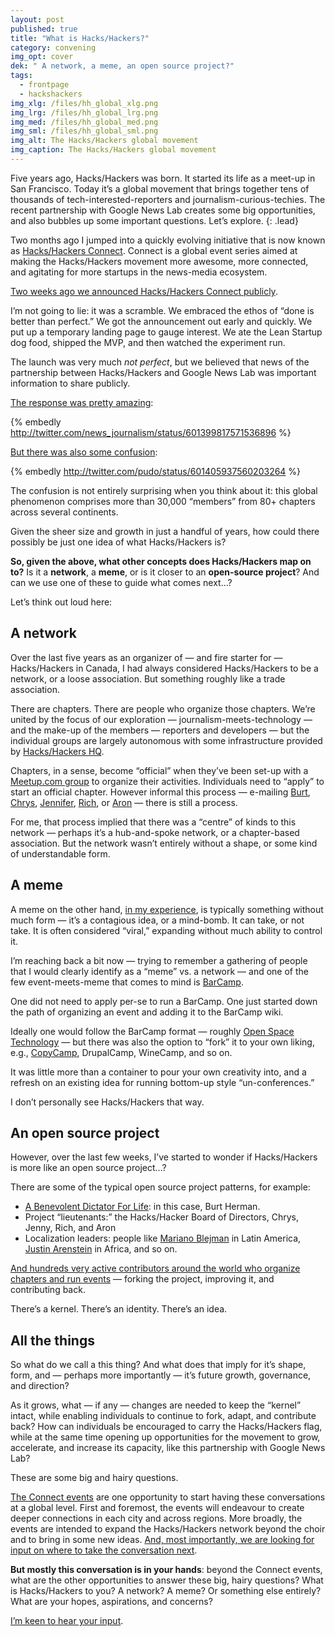 ```yaml
---
layout: post
published: true
title: "What is Hacks/Hackers?"
category: convening
img_opt: cover
dek: " A network, a meme, an open source project?"
tags: 
  - frontpage
  - hackshackers
img_xlg: /files/hh_global_xlg.png
img_lrg: /files/hh_global_lrg.png
img_med: /files/hh_global_med.png
img_sml: /files/hh_global_sml.png
img_alt: The Hacks/Hackers global movement
img_caption: The Hacks/Hackers global movement
---
```



Five years ago, Hacks/Hackers was born. It started its life as a meet-up in San Francisco. Today it’s a global movement that brings together tens of thousands of tech-interested-reporters and journalism-curious-techies. The recent partnership with Google News Lab creates some big opportunities, and also bubbles up some important questions. Let’s explore.
{: .lead}

Two months ago I jumped into a quickly evolving initiative that is now known as [Hacks/Hackers Connect](http://hackshackers.com). Connect is a global event series aimed at making the Hacks/Hackers movement more awesome, more connected, and agitating for more startups in the news-media ecosystem.

[Two weeks ago we announced Hacks/Hackers Connect publicly](https://medium.com/hacks-hackers-journalism-meets-technology/a-new-partnership-for-hacks-hackers-with-the-news-lab-at-google-aa8c457de78b). 

I’m not going to lie: it was a scramble. We embraced the ethos of “done is better than perfect.” We got the announcement out early and quickly. We put up a temporary landing page to gauge interest. We ate the Lean Startup dog food, shipped the MVP, and then watched the experiment run.

The launch was very much _not perfect_, but we believed that news of the partnership between Hacks/Hackers and Google News Lab was important information to share publicly.

[The response was pretty amazing](https://twitter.com/search?q=https%3A%2F%2Fwww.journalism.co.uk%2Fnews%2Fhacks-hackers-launches-global-program-for-media-entrepreneurs-%2Fs2%2Fa565192%2F):

{% embedly http://twitter.com/news_journalism/status/601399817571536896 %}

[But there was also some confusion](https://twitter.com/pudo/status/601405937560203264):

{% embedly http://twitter.com/pudo/status/601405937560203264 %}

The confusion is not entirely surprising when you think about it: this global phenomenon comprises more than 30,000 “members” from 80+ chapters across several continents.

Given the sheer size and growth in just a handful of years, how could there possibly be just one idea of what Hacks/Hackers is?

**So, given the above, what other concepts does Hacks/Hackers map on to?** Is it a **network**, a **meme**, or is it closer to an **open-source project**? And can we use one of these to guide what comes next...?

Let’s think out loud here:

## A network
Over the last five years as an organizer of — and fire starter for — Hacks/Hackers in Canada, I had always considered Hacks/Hackers to be a network, or a loose association. But something roughly like a trade association.

There are chapters. There are people who organize those chapters. We’re united by the focus of our exploration —  journalism-meets-technology — and the make-up of the members —  reporters and developers — but the individual groups are largely autonomous with some infrastructure provided by [Hacks/Hackers HQ](http://hackshackers.meetup.com/).

Chapters, in a sense, become “official” when they’ve been set-up with a [Meetup.com group](http://hackshackers.meetup.com/) to organize their activities. Individuals need to “apply” to start an official chapter. However informal this process — e-mailing [Burt](https://twitter.com/burtherman), [Chrys](https://twitter.com/macdiva), [Jennifer](https://twitter.com/jenny8lee), [Rich](https://twitter.com/richgor), or [Aron](https://twitter.com/pilhofer) — there is still a process.

For me, that process implied that there was a “centre” of kinds to this network — perhaps it’s a hub-and-spoke network, or a chapter-based association. But the network wasn’t entirely without a shape, or some kind of understandable form.

## A meme
A meme on the other hand, [in my experience](http://beautifultrouble.org), is typically something without much form — it’s a contagious idea, or a mind-bomb. It can take, or not take. It is often considered “viral,” expanding without much ability to control it.

I’m reaching back a bit now — trying to remember a gathering of people that I would clearly identify as a “meme” vs. a network — and one of the few event-meets-meme that comes to mind is [BarCamp](http://barcamp.org). 

One did not need to apply per-se to run a BarCamp. One just started down the path of organizing an event and adding it to the BarCamp wiki. 

Ideally one would follow the BarCamp format — roughly [Open Space Technology](https://en.wikipedia.org/wiki/Open_Space_Technology) — but there was also the option to “fork” it to your own liking, e.g., [CopyCamp](http://phillipadsmith.com/2006/08/copyright-and-creativity-bringing-two-worlds-together.html), DrupalCamp, WineCamp, and so on.

It was little more than a container to pour your own creativity into, and a refresh on an existing idea for running bottom-up style “un-conferences.” 

I don’t personally see Hacks/Hackers that way.

## An open source project
However, over the last few weeks, I’ve started to wonder if Hacks/Hackers is more like an open source project…?

There are some of the typical open source project patterns, for example: 

* [A Benevolent Dictator For Life](https://en.wikipedia.org/wiki/Benevolent_dictator_for_life): in this case, Burt Herman.
* Project “lieutenants:” the Hacks/Hacker Board of Directors, Chrys, Jenny, Rich, and Aron
* Localization leaders: people like [Mariano Blejman](https://twitter.com/blejman) in Latin America, [Justin Arenstein](https://twitter.com/justinarenstein) in Africa, and so on.

[And hundreds very active contributors around the world who organize chapters and run events](http://hackshackers.meetup.com/) — forking the project, improving it, and contributing back.

There’s a kernel. There’s an identity. There’s an idea.

## All the things
So what do we call a this thing? And what does that imply for it’s shape, form, and — perhaps more importantly — it’s future growth, governance, and direction? 

As it grows, what — if any — changes are needed to keep the “kernel” intact, while enabling individuals to continue to fork, adapt, and contribute back? How can individuals be encouraged to carry the Hacks/Hackers flag, while at the same time opening up opportunities for the movement to grow, accelerate, and increase its capacity, like this partnership with Google News Lab?

These are some big and hairy questions.

[The Connect events](http://hackshackers.com) are one opportunity to start having these conversations at a global level. First and foremost, the events will endeavour to create deeper connections in each city and across regions. More broadly, the events are intended to expand the Hacks/Hackers network beyond the choir and to bring in some new ideas. [And, most importantly, we are looking for input on where to take the conversation next](http://hackshackers.com).

**But mostly this conversation is in your hands**: beyond the Connect events, what are the other opportunities to answer these big, hairy questions? What is Hacks/Hackers to you? A network? A meme? Or something else entirely? What are your hopes, aspirations, and concerns?

[I’m keen to hear your input](http://phillipadsmith.com/about#contact).
